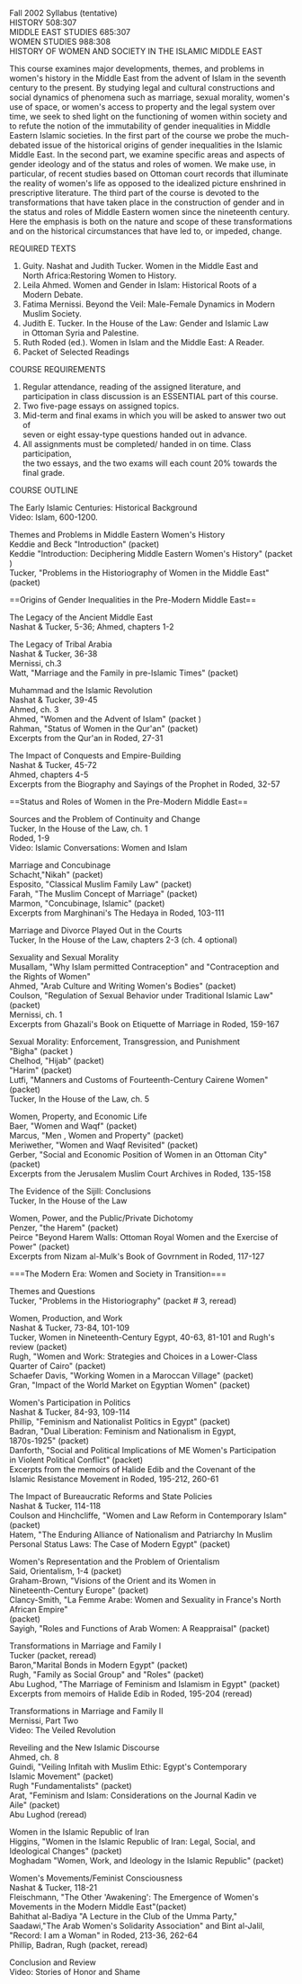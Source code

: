   
Fall 2002 Syllabus (tentative)  
HISTORY 508:307  
MIDDLE EAST STUDIES 685:307  
WOMEN STUDIES 988:308  
HISTORY OF WOMEN AND SOCIETY IN THE ISLAMIC MIDDLE EAST

This course examines major developments, themes, and problems in women's
history in the Middle East from the advent of Islam in the seventh century to
the present. By studying legal and cultural constructions and social dynamics
of phenomena such as marriage, sexual morality, women's use of space, or
women's access to property and the legal system over time, we seek to shed
light on the functioning of women within society and to refute the notion of
the immutability of gender inequalities in Middle Eastern Islamic societies.
In the first part of the course we probe the much-debated issue of the
historical origins of gender inequalities in the Islamic Middle East. In the
second part, we examine specific areas and aspects of gender ideology and of
the status and roles of women. We make use, in particular, of recent studies
based on Ottoman court records that illuminate the reality of women's life as
opposed to the idealized picture enshrined in prescriptive literature. The
third part of the course is devoted to the transformations that have taken
place in the construction of gender and in the status and roles of Middle
Eastern women since the nineteenth century. Here the emphasis is both on the
nature and scope of these transformations and on the historical circumstances
that have led to, or impeded, change.



REQUIRED TEXTS

1) Guity. Nashat and Judith Tucker. Women in the Middle East and  
North Africa:Restoring Women to History.  
2) Leila Ahmed. Women and Gender in Islam: Historical Roots of a  
Modern Debate.  
3) Fatima Mernissi. Beyond the Veil: Male-Female Dynamics in Modern  
Muslim Society.  
4) Judith E. Tucker. In the House of the Law: Gender and Islamic Law  
in Ottoman Syria and Palestine.  
5) Ruth Roded (ed.). Women in Islam and the Middle East: A Reader.  
6) Packet of Selected Readings

COURSE REQUIREMENTS

1) Regular attendance, reading of the assigned literature, and  
participation in class discussion is an ESSENTIAL part of this course.  
2) Two five-page essays on assigned topics.  
3) Mid-term and final exams in which you will be asked to answer two out of  
seven or eight essay-type questions handed out in advance.  
4) All assignments must be completed/ handed in on time. Class participation,  
the two essays, and the two exams will each count 20% towards the final grade.

COURSE OUTLINE

The Early Islamic Centuries: Historical Background  
Video: Islam, 600-1200.

Themes and Problems in Middle Eastern Women's History  
Keddie and Beck "Introduction" (packet)  
Keddie "Introduction: Deciphering Middle Eastern Women's History" (packet )  
Tucker, "Problems in the Historiography of Women in the Middle East" (packet)

==Origins of Gender Inequalities in the Pre-Modern Middle East==

The Legacy of the Ancient Middle East  
Nashat & Tucker, 5-36; Ahmed, chapters 1-2

The Legacy of Tribal Arabia  
Nashat & Tucker, 36-38  
Mernissi, ch.3  
Watt, "Marriage and the Family in pre-Islamic Times" (packet)

Muhammad and the Islamic Revolution  
Nashat & Tucker, 39-45  
Ahmed, ch. 3  
Ahmed, "Women and the Advent of Islam" (packet )  
Rahman, "Status of Women in the Qur'an" (packet)  
Excerpts from the Qur'an in Roded, 27-31

The Impact of Conquests and Empire-Building  
Nashat & Tucker, 45-72  
Ahmed, chapters 4-5  
Excerpts from the Biography and Sayings of the Prophet in Roded, 32-57

==Status and Roles of Women in the Pre-Modern Middle East==

Sources and the Problem of Continuity and Change  
Tucker, In the House of the Law, ch. 1  
Roded, 1-9  
Video: Islamic Conversations: Women and Islam

Marriage and Concubinage  
Schacht,"Nikah" (packet)  
Esposito, "Classical Muslim Family Law" (packet)  
Farah, "The Muslim Concept of Marriage" (packet)  
Marmon, "Concubinage, Islamic" (packet)  
Excerpts from Marghinani's The Hedaya in Roded, 103-111

Marriage and Divorce Played Out in the Courts  
Tucker, In the House of the Law, chapters 2-3 (ch. 4 optional)

Sexuality and Sexual Morality  
Musallam, "Why Islam permitted Contraception" and "Contraception and  
the Rights of Women"  
Ahmed, "Arab Culture and Writing Women's Bodies" (packet)  
Coulson, "Regulation of Sexual Behavior under Traditional Islamic Law"
(packet)  
Mernissi, ch. 1  
Excerpts from Ghazali's Book on Etiquette of Marriage in Roded, 159-167

Sexual Morality: Enforcement, Transgression, and Punishment  
"Bigha" (packet )  
Chelhod, "Hijab" (packet)  
"Harim" (packet)  
Lutfi, "Manners and Customs of Fourteenth-Century Cairene Women" (packet)  
Tucker, In the House of the Law, ch. 5

Women, Property, and Economic Life  
Baer, "Women and Waqf" (packet)  
Marcus, "Men , Women and Property" (packet)  
Meriwether, "Women and Waqf Revisited" (packet)  
Gerber, "Social and Economic Position of Women in an Ottoman City" (packet)  
Excerpts from the Jerusalem Muslim Court Archives in Roded, 135-158

The Evidence of the Sijill: Conclusions  
Tucker, In the House of the Law

Women, Power, and the Public/Private Dichotomy  
Penzer, "the Harem" (packet)  
Peirce "Beyond Harem Walls: Ottoman Royal Women and the Exercise of  
Power" (packet)  
Excerpts from Nizam al-Mulk's Book of Govrnment in Roded, 117-127

===The Modern Era: Women and Society in Transition===

Themes and Questions  
Tucker, "Problems in the Historiography" (packet # 3, reread)

Women, Production, and Work  
Nashat & Tucker, 73-84, 101-109  
Tucker, Women in Nineteenth-Century Egypt, 40-63, 81-101 and Rugh's  
review (packet)  
Rugh, "Women and Work: Strategies and Choices in a Lower-Class  
Quarter of Cairo" (packet)  
Schaefer Davis, "Working Women in a Maroccan Village" (packet)  
Gran, "Impact of the World Market on Egyptian Women" (packet)

Women's Participation in Politics  
Nashat & Tucker, 84-93, 109-114  
Phillip, "Feminism and Nationalist Politics in Egypt" (packet)  
Badran, "Dual Liberation: Feminism and Nationalism in Egypt,  
1870s-1925" (packet)  
Danforth, "Social and Political Implications of ME Women's Participation  
in Violent Political Conflict" (packet)  
Excerpts from the memoirs of Halide Edib and the Covenant of the  
Islamic Resistance Movement in Roded, 195-212, 260-61

The Impact of Bureaucratic Reforms and State Policies  
Nashat & Tucker, 114-118  
Coulson and Hinchcliffe, "Women and Law Reform in Contemporary Islam" (packet)  
Hatem, "The Enduring Alliance of Nationalism and Patriarchy In Muslim  
Personal Status Laws: The Case of Modern Egypt" (packet)

Women's Representation and the Problem of Orientalism  
Said, Orientalism, 1-4 (packet)  
Graham-Brown, "Visions of the Orient and its Women in  
Nineteenth-Century Europe" (packet)  
Clancy-Smith, "La Femme Arabe: Women and Sexuality in France's North African
Empire"  
(packet)  
Sayigh, "Roles and Functions of Arab Women: A Reappraisal" (packet)

Transformations in Marriage and Family I  
Tucker (packet, reread)  
Baron,"Marital Bonds in Modern Egypt" (packet)  
Rugh, "Family as Social Group" and "Roles" (packet)  
Abu Lughod, "The Marriage of Feminism and Islamism in Egypt" (packet)  
Excerpts from memoirs of Halide Edib in Roded, 195-204 (reread)

Transformations in Marriage and Family II  
Mernissi, Part Two  
Video: The Veiled Revolution

Reveiling and the New Islamic Discourse  
Ahmed, ch. 8  
Guindi, "Veiling Infitah with Muslim Ethic: Egypt's Contemporary  
Islamic Movement" (packet)  
Rugh "Fundamentalists" (packet)  
Arat, "Feminism and Islam: Considerations on the Journal Kadin ve  
Aile" (packet)  
Abu Lughod (reread)

Women in the Islamic Republic of Iran  
Higgins, "Women in the Islamic Republic of Iran: Legal, Social, and  
Ideological Changes" (packet)  
Moghadam "Women, Work, and Ideology in the Islamic Republic" (packet)

Women's Movements/Feminist Consciousness  
Nashat & Tucker, 118-21  
Fleischmann, "The Other 'Awakening': The Emergence of Women's  
Movements in the Modern Middle East"(packet)  
Bahithat al-Badiya "A Lecture in the Club of the Umma Party,"  
Saadawi,"The Arab Women's Solidarity Association" and Bint al-Jalil,  
"Record: I am a Woman" in Roded, 213-36, 262-64  
Phillip, Badran, Rugh (packet, reread)

Conclusion and Review  
Video: Stories of Honor and Shame

